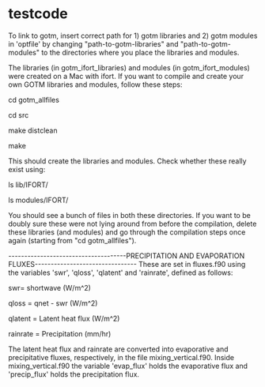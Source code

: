 # testcode

To link to gotm, insert correct path for 1) gotm libraries and 2) gotm modules in 'optfile' by changing "path-to-gotm-libraries" and "path-to-gotm-modules" to the directories where you place the libraries and modules.

The libraries (in gotm_ifort_libraries) and modules (in gotm_ifort_modules) were created on a Mac with ifort. If you want to compile
and create your own GOTM libraries and modules, follow these steps:

cd gotm_allfiles

cd src

make distclean

make 

This should create the libraries and modules. Check whether these really exist using:

ls lib/IFORT/

ls modules/IFORT/ 

You should see a bunch of files in both these directories. If you want to be doubly sure these were not lying around from before the compilation, 
delete these libraries (and modules) and go through the compilation steps once again (starting from "cd gotm_allfiles").

-------------------------------------PRECIPITATION AND EVAPORATION FLUXES--------------------------------
These are set in fluxes.f90 using the variables 'swr', 'qloss', 'qlatent' and 'rainrate', defined as follows:

swr=  shortwave (W/m^2)

qloss = qnet - swr (W/m^2)

qlatent = Latent heat flux (W/m^2)

rainrate = Precipitation (mm/hr) 

The latent heat flux and rainrate are converted into evaporative and precipitative fluxes, respectively, in the file mixing_vertical.f90. Inside mixing_vertical.f90 the variable 'evap_flux' holds the evaporative flux and 'precip_flux' holds
the precipitation flux. 
